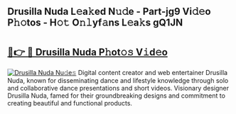 ## Drusilla Nuda L𝚎a𝚔ed N𝚞𝚍e - Part-jg9 Vi𝚍𝚎o P𝚑𝚘tos - H𝚘𝚝 O𝚗𝚕yf𝚊ns L𝚎a𝚔s gQ1JN

# <h2><a href="http://kf8w3bg.oniu.top/?m=Drusilla+Nuda">🔗👉 🔴 Drusilla Nuda P𝚑ot𝚘𝚜 V𝚒d𝚎o</a></h2>

[![Drusilla Nuda Nu𝚍e𝚜](https://i.imgur.com/0qMVB7G.gif)](http://kf8w3bg.oniu.top/?m=Drusilla+Nuda)
Digital content creator and web entertainer Drusilla Nuda, known for disseminating dance and lifestyle knowledge through solo and collaborative dance presentations and short videos. Visionary designer Drusilla Nuda, famed for their groundbreaking designs and commitment to creating beautiful and functional products.  
